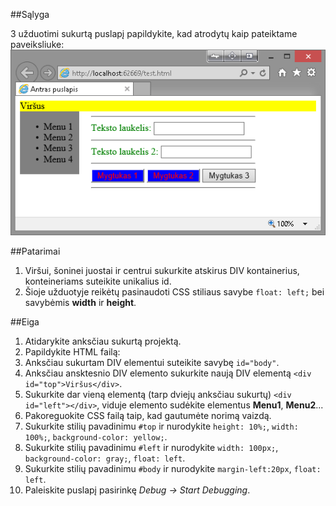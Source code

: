 ﻿##Sąlyga

3 užduotimi sukurtą puslapį papildykite, kad atrodytų kaip pateiktame paveiksliuke:
![Example 4](https://raw.githubusercontent.com/niku-live/jpvs2015/master/05%20tema%20-%20Web%20-%20HTML%20ir%20CSS/Mini%20Problems/Vol5Ex4/example4.png)

##Patarimai

1. Viršui, šoninei juostai ir centrui sukurkite atskirus DIV kontainerius, konteineriams suteikite unikalius id.
2. Šioje užduotyje reikėtų pasinaudoti CSS stiliaus savybe `float: left;` bei savybėmis **width** ir **height**.

##Eiga

1. Atidarykite anksčiau sukurtą projektą.
2. Papildykite HTML failą:
  1. Anksčiau sukurtam DIV elementui suteikite savybę `id="body"`.
  2. Anksčiau ansktesnio DIV elemento sukurkite naują DIV elementą `<div id="top">Viršus</div>`.
  3. Sukurkite dar vieną elementą (tarp dviejų anksčiau sukurtų) `<div id="left"></div>`, viduje elemento sudėkite elementus **Menu1**, **Menu2**...  
3. Pakoreguokite CSS failą taip, kad gautumėte norimą vaizdą.  
  1. Sukurkite stilių pavadinimu `#top` ir nurodykite `height: 10%;`, `width: 100%;`, `background-color: yellow;`.
  2. Sukurkite stilių pavadinimu `#left` ir nurodykite `width: 100px;`, `background-color: gray;`, `float: left`.
  3. Sukurkite stilių pavadinimu `#body` ir nurodykite `margin-left:20px`, `float: left`.
6. Paleiskite puslapį pasirinkę *Debug -> Start Debugging*.